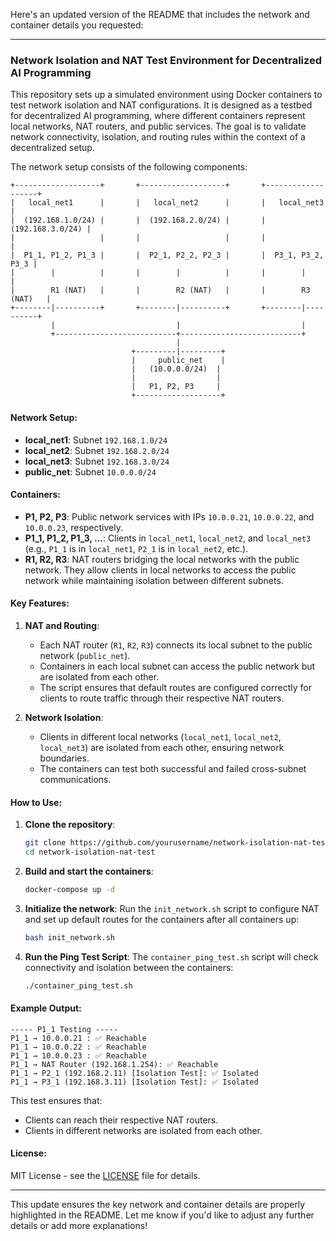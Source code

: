 Here's an updated version of the README that includes the network and container details you requested:

---

### **Network Isolation and NAT Test Environment for Decentralized AI Programming**

This repository sets up a simulated environment using Docker containers to test network isolation and NAT configurations. It is designed as a testbed for decentralized AI programming, where different containers represent local networks, NAT routers, and public services. The goal is to validate network connectivity, isolation, and routing rules within the context of a decentralized setup.

The network setup consists of the following components:

```
+-------------------+       +-------------------+       +-------------------+
|   local_net1      |       |   local_net2      |       |   local_net3      |
|  (192.168.1.0/24) |       |  (192.168.2.0/24) |       |  (192.168.3.0/24) |
|                   |       |                   |       |                   |
|  P1_1, P1_2, P1_3 |       |  P2_1, P2_2, P2_3 |       |  P3_1, P3_2, P3_3 |
|        |          |       |        |          |       |        |          |
|        R1 (NAT)   |       |        R2 (NAT)   |       |        R3 (NAT)   |
+--------|----------+       +--------|----------+       +--------|----------+
         |                           |                           |
         +---------------------------+---------------------------+
                                     |
                           +---------|---------+
                           |     public_net    |
                           |   (10.0.0.0/24)  |
                           |                  |
                           |   P1, P2, P3     |
                           +-------------------+
```

#### **Network Setup:**

- **local_net1**: Subnet `192.168.1.0/24`
- **local_net2**: Subnet `192.168.2.0/24`
- **local_net3**: Subnet `192.168.3.0/24`
- **public_net**: Subnet `10.0.0.0/24`

#### **Containers:**

- **P1, P2, P3**: Public network services with IPs `10.0.0.21`, `10.0.0.22`, and `10.0.0.23`, respectively.
- **P1_1, P1_2, P1_3, ...**: Clients in `local_net1`, `local_net2`, and `local_net3` (e.g., `P1_1` is in `local_net1`, `P2_1` is in `local_net2`, etc.).
- **R1, R2, R3**: NAT routers bridging the local networks with the public network. They allow clients in local networks to access the public network while maintaining isolation between different subnets.

#### **Key Features:**

1. **NAT and Routing**:
   - Each NAT router (`R1`, `R2`, `R3`) connects its local subnet to the public network (`public_net`).
   - Containers in each local subnet can access the public network but are isolated from each other.
   - The script ensures that default routes are configured correctly for clients to route traffic through their respective NAT routers.

2. **Network Isolation**:
   - Clients in different local networks (`local_net1`, `local_net2`, `local_net3`) are isolated from each other, ensuring network boundaries.
   - The containers can test both successful and failed cross-subnet communications.

#### **How to Use:**

1. **Clone the repository**:
   ```bash
   git clone https://github.com/yourusername/network-isolation-nat-test.git
   cd network-isolation-nat-test
   ```

2. **Build and start the containers**:
   ```bash
   docker-compose up -d
   ```

3. **Initialize the network**:
   Run the `init_network.sh` script to configure NAT and set up default routes for the containers after all containers up:
   ```bash
   bash init_network.sh
   ```

4. **Run the Ping Test Script**:
   The `container_ping_test.sh` script will check connectivity and isolation between the containers:
   ```bash
   ./container_ping_test.sh
   ```

#### **Example Output**:

```
----- P1_1 Testing -----
P1_1 → 10.0.0.21 : ✅ Reachable
P1_1 → 10.0.0.22 : ✅ Reachable
P1_1 → 10.0.0.23 : ✅ Reachable
P1_1 → NAT Router (192.168.1.254): ✅ Reachable
P1_1 → P2_1 (192.168.2.11) [Isolation Test]: ✅ Isolated
P1_1 → P3_1 (192.168.3.11) [Isolation Test]: ✅ Isolated
```

This test ensures that:
- Clients can reach their respective NAT routers.
- Clients in different networks are isolated from each other.

#### **License**:

MIT License - see the [LICENSE](LICENSE) file for details.

---

This update ensures the key network and container details are properly highlighted in the README. Let me know if you'd like to adjust any further details or add more explanations!